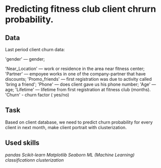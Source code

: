 # Predicting fitness club client chrurn probability.

## Data

Last period client churn data:

'gender' — gender;

'Near_Location' — work or residence in the area near fitness center;
'Partner' — empoyee works in one of the company-partner that have discounts;
'Promo_friends' — first registration was due to activity called 'bring a friend';
'Phone' — does client gave us his phone number;
'Age' — age;
'Lifetime' — lifetime from first registration at fitness club (months).
'Churn' - churn factor ( yes/no)

## Task

Based on client database, we need to predict churn probability for every client in next month, make client portrait with clusterization.  

## Used skills
*pandas* *Scikit-learn* *Matplotlib* *Seaborn* *ML (Machine Learning)* *classificationn* *clusterization*

